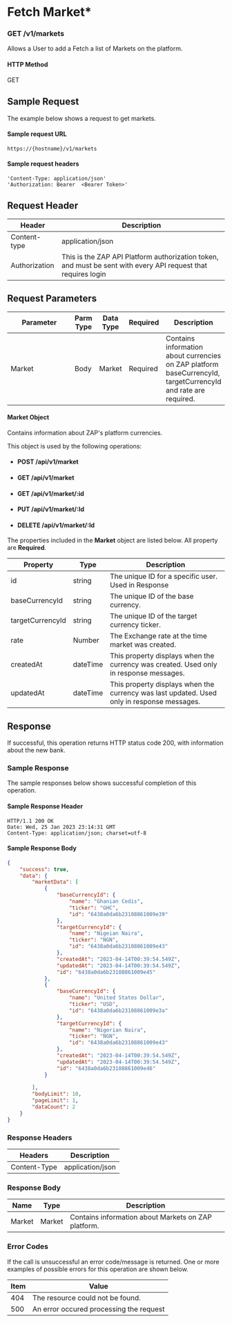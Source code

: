 # Fetch Market\*

### GET /v1/markets <a href="#top" id="top"></a>

Allows a User to add a Fetch a list of Markets on the platform.

#### HTTP Method <a href="#top" id="top"></a>

GET

## Sample Request <a href="#samplerequest" id="samplerequest"></a>

The example below shows a request to get markets.

#### **Sample request** URL <a href="#top" id="top"></a>

```
https://{hostname}/v1/markets
```

#### &#x20;**Sample request headers** <a href="#top" id="top"></a>

```
'Content-Type: application/json'
'Authorization: Bearer  <Bearer Token>'
```

## Request Header <a href="#samplerequest" id="samplerequest"></a>

| Header        | Description                                                                                                   |
| ------------- | ------------------------------------------------------------------------------------------------------------- |
| Content-type  | application/json                                                                                              |
| Authorization | This is the ZAP API Platform authorization token, and must be sent with every API request that requires login |

## Request Parameters <a href="#samplerequest" id="samplerequest"></a>

<table><thead><tr><th width="237">Parameter</th><th>Parm Type</th><th>Data Type</th><th>Required</th><th>Description</th></tr></thead><tbody><tr><td>Market</td><td>Body</td><td>Market</td><td>Required</td><td>Contains information about  currencies on ZAP platform baseCurrencyId, targetCurrencyId and rate are required.</td></tr></tbody></table>

#### Market Object

Contains information about ZAP's platform currencies.

This object is used by the following operations:

* #### POST /api/v1/market
* #### GET /api/v1/market
* #### GET /api/v1/market/:id
* #### PUT /api/v1/market/:Id
* #### DELETE /api/v1/market/:Id

The properties included in the **Market** object are listed below. All property are **Required**.

| Property         | Type     | Description                                                                                |
| ---------------- | -------- | ------------------------------------------------------------------------------------------ |
| id               | string   | The unique ID for a specific user. Used in Response                                        |
| baseCurrencyId   | string   | The unique ID of the base currency.                                                        |
| targetCurrencyId | string   | The unique ID of the target currency ticker.                                               |
| rate             | Number   | The Exchange rate at the time market was created.                                          |
| createdAt        | dateTime | This property displays when the currency was created. Used only in response messages.      |
| updatedAt        | dateTime | This property displays when the currency was last updated. Used only in response messages. |

## Response <a href="#samplerequest" id="samplerequest"></a>

If successful, this operation returns HTTP status code 200, with information about the new bank.

### Sample Response <a href="#samplerequest" id="samplerequest"></a>

The sample responses below shows successful completion of this operation.

#### **Sample** Response Header <a href="#top" id="top"></a>

```
HTTP/1.1 200 OK
Date: Wed, 25 Jan 2023 23:14:31 GMT
Content-Type: application/json; charset=utf-8
```

#### **Sample** Response Body <a href="#top" id="top"></a>

```json
{
    "success": true,
    "data": {
        "marketData": [
            {
                "baseCurrencyId": {
                    "name": "Ghanian Cedis",
                    "ticker": "GHC",
                    "id": "6438a0da6b23108861009e39"
                },
                "targetCurrencyId": {
                    "name": "Nigeian Naira",
                    "ticker": "NGN",
                    "id": "6438a0da6b23108861009e43"
                },
                "createdAt": "2023-04-14T00:39:54.549Z",
                "updatedAt": "2023-04-14T00:39:54.549Z",
                "id": "6438a0da6b23108861009e45"
            },
            {
                "baseCurrencyId": {
                    "name": "United States Dollar",
                    "ticker": "USD",
                    "id": "6438a0da6b23108861009e3a"
                },
                "targetCurrencyId": {
                    "name": "Nigerian Naira",
                    "ticker": "NGN",
                    "id": "6438a0da6b23108861009e43"
                },
                "createdAt": "2023-04-14T00:39:54.549Z",
                "updatedAt": "2023-04-14T00:39:54.549Z",
                "id": "6438a0da6b23108861009e46"
            }
            
        ],
        "bodyLimit": 10,
        "pageLimit": 1,
        "dataCount": 2
    }
}
```

### Response Headers <a href="#samplerequest" id="samplerequest"></a>

| Headers      | Description      |
| ------------ | ---------------- |
| Content-Type | application/json |

### Response Body <a href="#samplerequest" id="samplerequest"></a>

| Name   | Type   | Description                                           |
| ------ | ------ | ----------------------------------------------------- |
| Market | Market | Contains information about  Markets on ZAP  platform. |

### Error Codes <a href="#samplerequest" id="samplerequest"></a>

If the call is unsuccessful an error code/message is returned. One or more examples of possible errors for this operation are shown below.

| Item | Value                                   |
| ---- | --------------------------------------- |
| 404  | The resource could not be found.        |
| 500  | An error occured processing the request |

